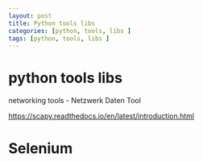 ```yaml
---
layout: post
title: Python tools libs 
categories: [python, tools, libs ]
tags: [python, tools, libs ]
--- 
```


# python tools libs 
 networking tools - Netzwerk Daten Tool 

<https://scapy.readthedocs.io/en/latest/introduction.html>

# Selenium

